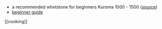 - a recommended whetstone for beginners Kuroma 1000 - 1500 ([source](https://www.reddit.com/r/chefknives/comments/icuif5/the_comprehensive_beginners_stone_buying_guide/))
- [beginner guide](https://www.reddit.com/r/sharpening/wiki/gettingstarted/)

[[cooking]]